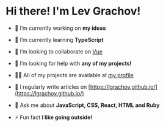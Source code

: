 # Hi there! I'm Lev Grachov!

- 🔭 I’m currently working on **my ideas**

- 🌱 I’m currently learning **TypeScript**

- 👯 I’m looking to collaborate on [Vue](https://github.com/vuejs/core)

- 🤝 I’m looking for help with **any of my projects!**

- 👨‍💻 All of my projects are available at [my profile](https://github.com/lgrachov)

- 📝 I regularly write articles on [https://lgrachov.github.io/](https://lgrachov.github.io/)

- 💬 Ask me about **JavaScript, CSS, React, HTML and Ruby**

- ⚡ Fun fact **I like going outside!**
